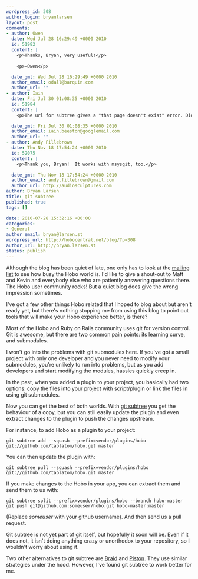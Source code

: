 ```yaml
--- 
wordpress_id: 308
author_login: bryanlarsen
layout: post
comments: 
- author: Owen
  date: Wed Jul 28 16:29:49 +0000 2010
  id: 51982
  content: |
    <p>Thanks, Bryan, very useful!</p>
    
    <p>-Owen</p>

  date_gmt: Wed Jul 28 16:29:49 +0000 2010
  author_email: odall@barquin.com
  author_url: ""
- author: Iain
  date: Fri Jul 30 01:08:35 +0000 2010
  id: 51984
  content: |
    <p>The url for subtree gives a "that page doesn't exist" error. Did you mean do link to http://github.com/apenwarr/git-subtree (rather than http://github.com/apenwarr/git-subtree.git?)</p>

  date_gmt: Fri Jul 30 01:08:35 +0000 2010
  author_email: iain.beeston@googlemail.com
  author_url: ""
- author: Andy Fillebrown
  date: Thu Nov 18 17:54:24 +0000 2010
  id: 52075
  content: |
    <p>Thank you, Bryan!  It works with msysgit, too.</p>

  date_gmt: Thu Nov 18 17:54:24 +0000 2010
  author_email: andy.fillebrown@gmail.com
  author_url: http://audiosculptures.com
author: Bryan Larsen
title: git subtree
published: true
tags: []

date: 2010-07-28 15:32:16 +00:00
categories: 
- General
author_email: bryan@larsen.st
wordpress_url: http://hobocentral.net/blog/?p=308
author_url: http://bryan.larsen.st
status: publish
---
```

Although the blog has been quiet of late, one only has to look at the <a href="http://groups.google.com/group/hobousers">mailing list</a> to see how busy the Hobo world is.   I'd like to give a shout-out to Matt and Kevin and everybody else who are patiently answering questions there.   The Hobo user community rocks!  But a quiet blog does give the wrong impression sometimes.

I've got a few other things Hobo related that I hoped to blog about but aren't ready yet, but there's nothing stopping me from using this blog to point out tools that will make your Hobo experience better, is there?

Most of the Hobo and Ruby on Rails community uses git for version control.  Git is awesome, but there are two common pain points:  its learning curve, and submodules.

I won't go into the problems with git submodules here.   If you've got a small project with only one developer and you never need to modify your submodules, you're unlikely to run into problems, but as you add developers and start modifying the modules, hassles quickly creep in.

In the past, when you added a plugin to your project, you basically had two options:  copy the files into your project with script/plugin or link the files in using git submodules.

Now you can get the best of both worlds.  With <a href="http://github.com/apenwarr/git-subtree.git">git subtree</a> you get the behaviour of a copy, but you can still easily update the plugin and even extract changes to the plugin to push the changes upstream.

For instance, to add Hobo as a plugin to your project:

    git subtree add --squash --prefix=vendor/plugins/hobo git://github.com/tablatom/hobo.git master

You can then update the plugin with:

    git subtree pull --squash --prefix=vendor/plugins/hobo git://github.com/tablatom/hobo.git master

If you make changes to the Hobo in your app, you can extract them and send them to us with:

    git subtree split --prefix=vendor/plugins/hobo --branch hobo-master
    git push git@github.com:someuser/hobo.git hobo-master:master

(Replace <i>someuser</i> with your github username).  And then send us a pull request.

Git subtree is not yet part of git itself, but hopefully it soon will be.  Even if it does not, it isn't doing anything crazy or unorthodox to your repository, so I wouldn't worry about using it.

Two other alternatives to git subtree are <a href="http://wiki.github.com/evilchelu/braid/">Braid</a> and <a href="http://piston.rubyforge.org/">Piston</a>.  They use similar strategies under the hood.  However, I've found git subtree to work better for me.
